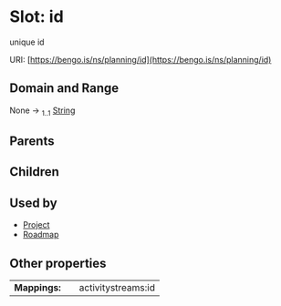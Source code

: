 
# Slot: id


unique id

URI: [https://bengo.is/ns/planning/id](https://bengo.is/ns/planning/id)


## Domain and Range

None &#8594;  <sub>1..1</sub> [String](types/String.md)

## Parents


## Children


## Used by

 * [Project](Project.md)
 * [Roadmap](Roadmap.md)

## Other properties

|  |  |  |
| --- | --- | --- |
| **Mappings:** | | activitystreams:id |

